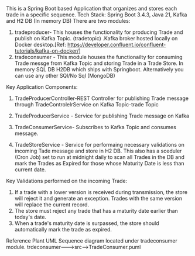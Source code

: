 This is a Spring Boot based Application that  organizes and stores each trade in a specific sequence.
Tech Stack: Spring Boot 3.4.3, Java 21, Kafka and H2 DB (In memory DB)
There are two modules:
1) tradeproducer- This houses the functionality for producing Trade and publish on Kafka Topic. (tradetopic) .Kafka broker hosted locally on Docker desktop.[Ref: https://developer.confluent.io/confluent-tutorials/kafka-on-docker/]
2) tradeconsumer - This module houses the functionailty for consuming Trade messge  from Kafka Topic and storing Trade in a Trade Store. In memory SQL DB  H2DB which ships with Springboot. Alternatively you can use any other SQl/No Sql (MongoDB)

Key Application Components:
1) TradeProducerController-REST Controller for publishing Trade message through TradeControlelrService on Kafka Topic-trade Topic
2) TradeProducerService - Service for publishing Trade message on Kafka

3) TradeConsumerService- Subscribes to Kafka Topic and consumes message.
4) TradeStoreService - Service for performaing necessary validations on incoming Tade message and store in H2 DB. This also has a sceduler (Cron Job) set to run at midnight daily to scan all Trades in the DB and mark the Trades as Expired for those whose Maturity Date is less than current date.

Key Validations performed on the incoming Trade:
1.	If a trade with a lower version is received during transmission, the store will reject it and generate an exception. Trades with the same version will replace the current record.
2.	The store must reject any trade that has a maturity date earlier than today's date.
3.	When a trade's maturity date is surpassed, the store should automatically mark the trade as expired.


Reference Plant UML Sequence diagram located under tradeconsumer module. trdeconsumer--->src-->TradeConsumer.puml
